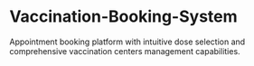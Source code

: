 # Vaccination-Booking-System

Appointment booking platform with intuitive dose selection and comprehensive vaccination centers management capabilities.
